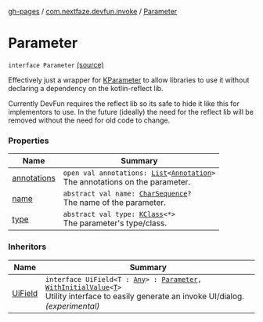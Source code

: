 [gh-pages](../../index.md) / [com.nextfaze.devfun.invoke](../index.md) / [Parameter](./index.md)

# Parameter

`interface Parameter` [(source)](https://github.com/NextFaze/dev-fun/tree/master/devfun/src/main/java/com/nextfaze/devfun/invoke/View.kt#L29)

Effectively just a wrapper for [KParameter](https://kotlinlang.org/api/latest/jvm/stdlib/kotlin.reflect/-k-parameter/index.html) to allow libraries to use it without declaring a dependency on the kotlin-reflect lib.

Currently DevFun requires the reflect lib so its safe to hide it like this for implementors to use.
In the future (ideally) the need for the reflect lib will be removed without the need for old code to change.

### Properties

| Name | Summary |
|---|---|
| [annotations](annotations.md) | `open val annotations: `[`List`](https://kotlinlang.org/api/latest/jvm/stdlib/kotlin.collections/-list/index.html)`<`[`Annotation`](https://kotlinlang.org/api/latest/jvm/stdlib/kotlin/-annotation/index.html)`>`<br>The annotations on the parameter. |
| [name](name.md) | `abstract val name: `[`CharSequence`](https://kotlinlang.org/api/latest/jvm/stdlib/kotlin/-char-sequence/index.html)`?`<br>The name of the parameter. |
| [type](type.md) | `abstract val type: `[`KClass`](https://kotlinlang.org/api/latest/jvm/stdlib/kotlin.reflect/-k-class/index.html)`<*>`<br>The parameter's type/class. |

### Inheritors

| Name | Summary |
|---|---|
| [UiField](../-ui-field/index.md) | `interface UiField<T : `[`Any`](https://kotlinlang.org/api/latest/jvm/stdlib/kotlin/-any/index.html)`> : `[`Parameter`](./index.md)`, `[`WithInitialValue`](../-with-initial-value/index.md)`<`[`T`](../-ui-field/index.md#T)`>`<br>Utility interface to easily generate an invoke UI/dialog. *(experimental)* |
